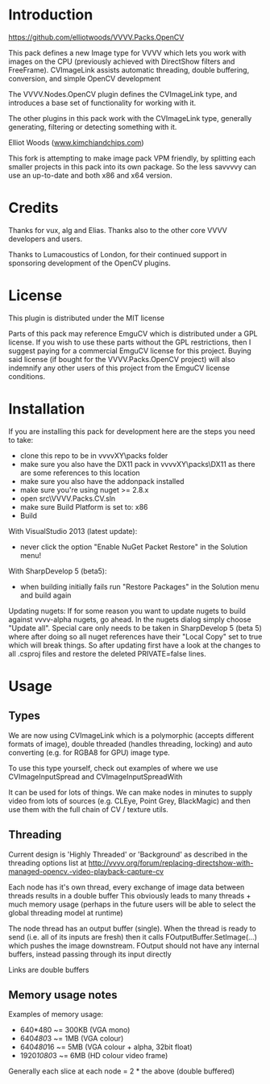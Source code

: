Introduction
============
https://github.com/elliotwoods/VVVV.Packs.OpenCV

This pack defines a new Image type for VVVV which lets you work with images on the CPU (previously achieved with DirectShow filters and FreeFrame).
CVImageLink assists automatic threading, double buffering, conversion, and simple OpenCV development

The VVVV.Nodes.OpenCV plugin defines the CVImageLink type, and introduces a base set of functionality for working with it. 

The other plugins in this pack work with the CVImageLink type, generally generating, filtering or detecting something with it.

Elliot Woods (www.kimchiandchips.com)

This fork is attempting to make image pack VPM friendly, by splitting each smaller projects in this pack into its own package. So the less savvvvy can use an up-to-date and both x86 and x64 version.

Credits
=======
Thanks for vux, alg and Elias. Thanks also to the other core VVVV developers and users.

Thanks to Lumacoustics of London, for their continued support in sponsoring development of the OpenCV plugins.

License
=======
This plugin is distributed under the MIT license

Parts of this pack may reference EmguCV which is distributed under a GPL license.
If you wish to use these parts without the GPL restrictions, then I suggest paying for a commercial EmguCV license for this project.
Buying said license (if bought for the VVVV.Packs.OpenCV project) will also indemnify any other users of this project from the EmguCV license conditions.

Installation
============

If you are installing this pack for development here are the steps you need to take:
* clone this repo to be in vvvvXY\packs folder 
* make sure you also have the DX11 pack in vvvvXY\packs\DX11 as there are some references to this location
* make sure you also have the addonpack installed
* make sure you're using nuget >= 2.8.x 
* open src\VVVV.Packs.CV.sln 
* make sure Build Platform is set to: x86
* Build

With VisualStudio 2013 (latest update):
* never click the option "Enable NuGet Packet Restore" in the Solution menu!

With SharpDevelop 5 (beta5):
* when building initially fails run "Restore Packages" in the Solution menu and build again

Updating nugets:
If for some reason you want to update nugets to build against vvvv-alpha nugets, go ahead. In the nugets dialog simply choose "Update all". Special care only needs to be taken in SharpDevelop 5 (beta 5) where after doing so all nuget references have their "Local Copy" set to true which will break things. So after updating first have a look at the changes to all .csproj files and restore the deleted PRIVATE=false lines. 

Usage
=====

Types
-----
We are now using CVImageLink which is a polymorphic (accepts different formats of image), double threaded (handles threading, locking) and auto converting (e.g. for RGBA8 for GPU) image type.

To use this type yourself, check out examples of where we use CVImageInputSpread and CVImageInputSpreadWith<T>

It can be used for lots of things. We can make nodes in minutes to supply video from lots of sources (e.g. CLEye, Point Grey, BlackMagic) and then use them with the full chain of CV / texture utils.


Threading
---------
Current design is 'Highly Threaded' or 'Background' as described in the threading options list at
http://vvvv.org/forum/replacing-directshow-with-managed-opencv.-video-playback-capture-cv

Each node has it's own thread, every exchange of image data between threads results in a double buffer
This obviously leads to many threads + much memory usage (perhaps in the future users will be able to select the global threading model at runtime)

The node thread has an output buffer (single).
When the thread is ready to send (i.e. all of its inputs are fresh) then it calls FOutputBuffer.SetImage(...) which pushes the image downstream.
FOutput should not have any internal buffers, instead passing through its input directly

Links are double buffers


Memory usage notes
------------

Examples of memory usage:

* 640*480 ~= 300KB (VGA mono)
* 640*480*3 ~= 1MB (VGA colour)
* 640*480*16 ~= 5MB (VGA colour + alpha, 32bit float)
* 1920*1080*3 ~= 6MB (HD colour video frame)

Generally each slice at each node = 2 * the above (double buffered)
